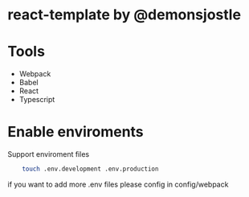 # react-template by @demonsjostle

# Tools
- Webpack
- Babel
- React 
- Typescript


# Enable enviroments
Support enviroment files
```bash
    touch .env.development .env.production
```
if you want to add more .env files please config in config/webpack 


